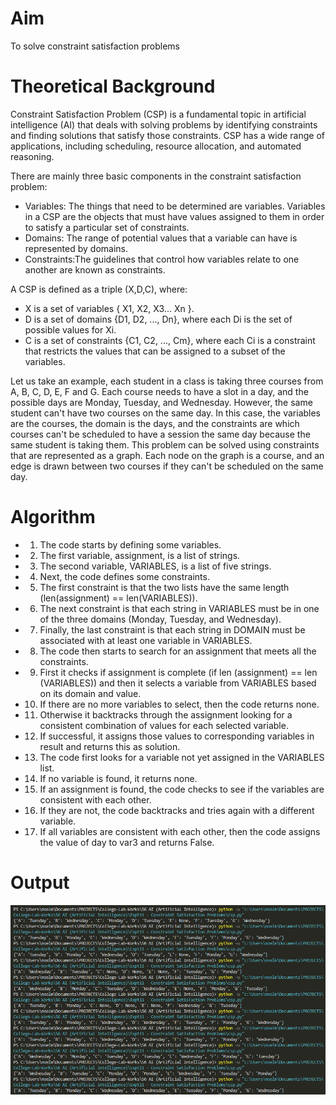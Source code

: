 # Aim
To solve constraint satisfaction problems

# Theoretical Background
Constraint Satisfaction Problem (CSP) is a fundamental topic in artificial intelligence (AI) that deals with solving problems by identifying constraints and finding solutions that satisfy those constraints. CSP has a wide range of
applications, including scheduling, resource allocation, and automated reasoning.

There are mainly three basic components in the constraint satisfaction problem: 
- Variables: The things that need to be determined are variables. Variables in a CSP are the objects that must have values assigned to them in order to satisfy a particular set of constraints.
- Domains: The range of potential values that a variable can have is represented by domains.
- Constraints:The guidelines that control how variables relate to one another are known as constraints.

A CSP is defined as a triple (X,D,C), where:
- X is a set of variables { X1, X2, X3... Xn }.
- D is a set of domains {D1, D2, ..., Dn}, where each Di is the set of possible values for Xi.
- C is a set of constraints {C1, C2, ..., Cm}, where each Ci is a constraint that restricts the values that can be assigned to a subset of the variables.
  
Let us take an example, each student in a class is taking three courses from A, B, C, D, E, F and G. Each course needs to have a slot in a day, and the possible days are Monday, Tuesday, and Wednesday. However, the same student can't have two
courses on the same day. In this case, the variables are the courses, the domain is the days, and the constraints are which courses can't be scheduled to have a session the same day because the same student is taking them. This problem can be solved
using constraints that are represented as a graph. Each node on the graph is a course, and an edge is drawn between two courses if they can't be scheduled on the same day.

# Algorithm
- 1. The code starts by defining some variables.
- 2. The first variable, assignment, is a list of strings.
- 3. The second variable, VARIABLES, is a list of five strings.
- 4. Next, the code defines some constraints.
- 5. The first constraint is that the two lists have the same length (len(assignment) == len(VARIABLES)).
- 6. The next constraint is that each string in VARIABLES must be in one of the three domains (Monday, Tuesday, and Wednesday).
- 7. Finally, the last constraint is that each string in DOMAIN must be associated with at least one variable in VARIABLES.
- 8. The code then starts to search for an assignment that meets all the constraints.
- 9. First it checks if assignment is complete (if len (assignment) == len (VARIABLES)) and then it selects a variable from VARIABLES based on its domain and value.
- 10. If there are no more variables to select, then the code returns none.
- 11. Otherwise it backtracks through the assignment looking for a consistent combination of values for each selected variable.
- 12. If successful, it assigns those values to corresponding variables in result and returns this as solution.
- 13. The code first looks for a variable not yet assigned in the VARIABLES list.
- 14. If no variable is found, it returns none.
- 15. If an assignment is found, the code checks to see if the variables are consistent with each other.
- 16. If they are not, the code backtracks and tries again with a different variable.
- 17. If all variables are consistent with each other, then the code assigns the value of day to var3 and returns False.
 
# Output
![CSP Output](https://github.com/noelmathen/College-Lab-Works/blob/main/S6%20AI%20(Artificial%20Intelligence)/Expt11%20-%20Constraint%20Satisfaction%20Problems/Constraint%20Satisfaction%20Problem%20Output.png)
